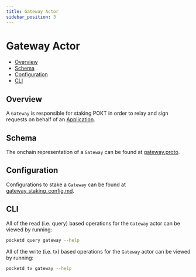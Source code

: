 ```yaml
---
title: Gateway Actor
sidebar_position: 3
---
```


# Gateway Actor <!-- omit in toc -->

- [Overview](#overview)
- [Schema](#schema)
- [Configuration](#configuration)
- [CLI](#cli)

## Overview

A `Gateway` is responsible for staking POKT in order to relay and sign requests
on behalf of an [Application](./application.md).

## Schema

The onchain representation of a `Gateway` can be found at [gateway.proto](https://github.com/pokt-network/poktroll/blob/main/proto/pocket/gateway/gateway.proto).

## Configuration

Configurations to stake a `Gateway` can be found at [gateway_staking_config.md](../../1_operate/configs/gateway_staking_config.md).

## CLI

All of the read (i.e. query) based operations for the `Gateway` actor can be
viewed by running:

```bash
pocketd query gateway --help
```

All of the write (i.e. tx) based operations for the `Gateway` actor can be
viewed by running:

```bash
pocketd tx gateway --help
```
